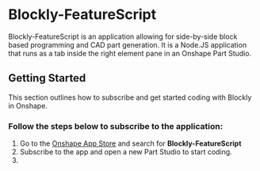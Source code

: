 # **Blockly-FeatureScript**
Blockly-FeatureScript is an application allowing for side-by-side block based programming and CAD part generation. It is a Node.JS application that runs as a tab inside the right element pane in an Onshape Part Studio. 

## Getting Started
This section outlines how to subscribe and get started coding with Blockly in Onshape. 

### Follow the steps below to subscribe to the application:
1. Go to the [Onshape App Store](https://appstore.onshape.com/apps/Design%20&%20Documentation/PA3ZMOQMRP5TWZNADTXF5GVAVNDD7FLMRQZEXLQ=/description) and search for **Blockly-FeatureScript**
2. Subscribe to the app and open a new Part Studio to start coding.
3. 

                     
